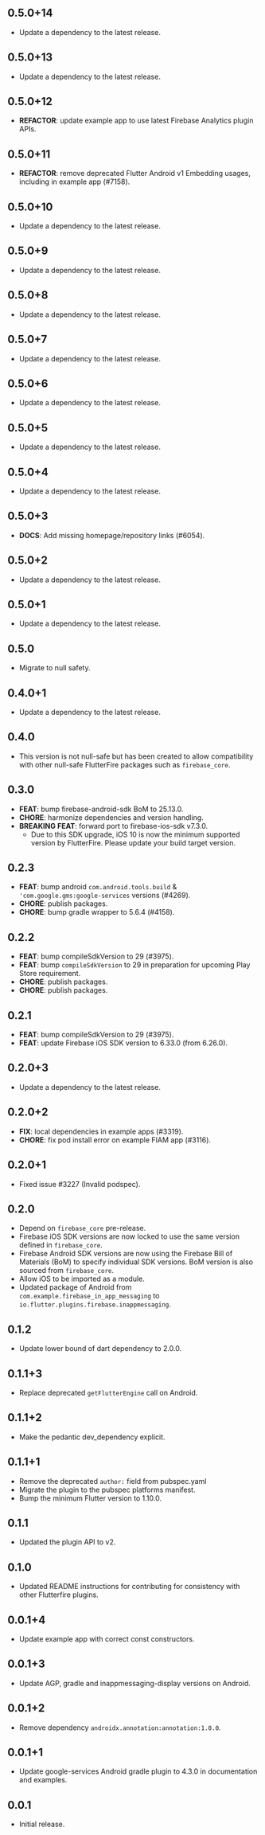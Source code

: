 ## 0.5.0+14

 - Update a dependency to the latest release.

## 0.5.0+13

 - Update a dependency to the latest release.

## 0.5.0+12

 - **REFACTOR**: update example app to use latest Firebase Analytics plugin APIs.

## 0.5.0+11

 - **REFACTOR**: remove deprecated Flutter Android v1 Embedding usages, including in example app (#7158).

## 0.5.0+10

 - Update a dependency to the latest release.

## 0.5.0+9

 - Update a dependency to the latest release.

## 0.5.0+8

 - Update a dependency to the latest release.

## 0.5.0+7

 - Update a dependency to the latest release.

## 0.5.0+6

 - Update a dependency to the latest release.

## 0.5.0+5

 - Update a dependency to the latest release.

## 0.5.0+4

 - Update a dependency to the latest release.

## 0.5.0+3

 - **DOCS**: Add missing homepage/repository links (#6054).

## 0.5.0+2

 - Update a dependency to the latest release.

## 0.5.0+1

 - Update a dependency to the latest release.

## 0.5.0

 - Migrate to null safety.

## 0.4.0+1

 - Update a dependency to the latest release.

## 0.4.0

 - This version is not null-safe but has been created to allow compatibility with other null-safe FlutterFire packages such as `firebase_core`.

## 0.3.0

 - **FEAT**: bump firebase-android-sdk BoM to 25.13.0.
 - **CHORE**: harmonize dependencies and version handling.
 - **BREAKING** **FEAT**: forward port to firebase-ios-sdk v7.3.0.
   - Due to this SDK upgrade, iOS 10 is now the minimum supported version by FlutterFire. Please update your build target version.

## 0.2.3

 - **FEAT**: bump android `com.android.tools.build` & `'com.google.gms:google-services` versions (#4269).
 - **CHORE**: publish packages.
 - **CHORE**: bump gradle wrapper to 5.6.4 (#4158).

## 0.2.2

 - **FEAT**: bump compileSdkVersion to 29 (#3975).
 - **FEAT**: bump `compileSdkVersion` to 29 in preparation for upcoming Play Store requirement.
 - **CHORE**: publish packages.
 - **CHORE**: publish packages.

## 0.2.1

 - **FEAT**: bump compileSdkVersion to 29 (#3975).
 - **FEAT**: update Firebase iOS SDK version to 6.33.0 (from 6.26.0).

## 0.2.0+3

 - Update a dependency to the latest release.

## 0.2.0+2

 - **FIX**: local dependencies in example apps (#3319).
 - **CHORE**: fix pod install error on example FIAM app (#3116).

## 0.2.0+1

* Fixed issue #3227 (Invalid podspec).

## 0.2.0

* Depend on `firebase_core` pre-release.
* Firebase iOS SDK versions are now locked to use the same version defined in
  `firebase_core`.
* Firebase Android SDK versions are now using the Firebase Bill of Materials (BoM)
  to specify individual SDK versions. BoM version is also sourced from
  `firebase_core`.
* Allow iOS to be imported as a module.
* Updated package of Android from `com.example.firebase_in_app_messaging` to
  `io.flutter.plugins.firebase.inappmessaging`.

## 0.1.2

* Update lower bound of dart dependency to 2.0.0.

## 0.1.1+3

* Replace deprecated `getFlutterEngine` call on Android.

## 0.1.1+2

* Make the pedantic dev_dependency explicit.

## 0.1.1+1

* Remove the deprecated `author:` field from pubspec.yaml
* Migrate the plugin to the pubspec platforms manifest.
* Bump the minimum Flutter version to 1.10.0.

## 0.1.1

* Updated the plugin API to v2.

## 0.1.0

* Updated README instructions for contributing for consistency with other Flutterfire plugins.

## 0.0.1+4

* Update example app with correct const constructors.

## 0.0.1+3

* Update AGP, gradle and inappmessaging-display versions on Android.

## 0.0.1+2

* Remove dependency `androidx.annotation:annotation:1.0.0`.

## 0.0.1+1

* Update google-services Android gradle plugin to 4.3.0 in documentation and examples.

## 0.0.1

* Initial release.
